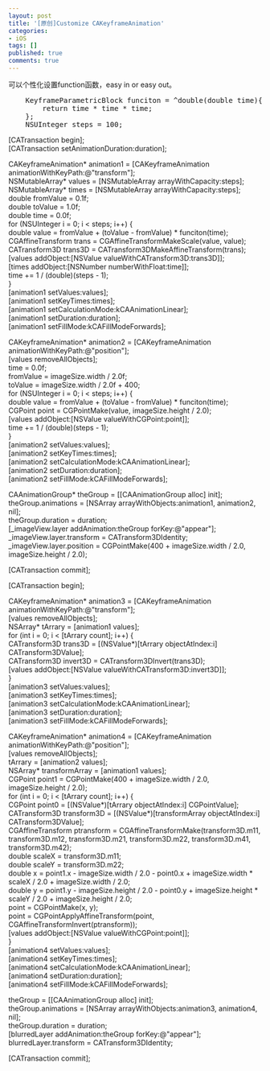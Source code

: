 ```yaml
---
layout: post
title: '[原创]Customize CAKeyframeAnimation'
categories:
- iOS
tags: []
published: true
comments: true
---
```

<p>可以个性化设置function函数，easy in or easy out。</p>

<p><pre lang="objc">    KeyframeParametricBlock funciton = ^double(double time){
        return time * time * time;
    };
    NSUInteger steps = 100;</pre></p>

<p>    [CATransaction begin];<br />
    [CATransaction setAnimationDuration:duration];</p>

<p>    CAKeyframeAnimation* animation1 = [CAKeyframeAnimation animationWithKeyPath:@"transform"];<br />
    NSMutableArray* values = [NSMutableArray arrayWithCapacity:steps];<br />
    NSMutableArray* times = [NSMutableArray arrayWithCapacity:steps];<br />
    double fromValue = 0.1f;<br />
    double toValue = 1.0f;<br />
    double time = 0.0f;<br />
    for (NSUInteger i = 0; i &lt; steps; i++) {<br />
        double value = fromValue + (toValue - fromValue) * funciton(time);<br />
        CGAffineTransform trans = CGAffineTransformMakeScale(value, value);<br />
        CATransform3D trans3D = CATransform3DMakeAffineTransform(trans);<br />
        [values addObject:[NSValue valueWithCATransform3D:trans3D]];<br />
        [times addObject:[NSNumber numberWithFloat:time]];<br />
        time += 1 / (double)(steps - 1);<br />
    }<br />
    [animation1 setValues:values];<br />
    [animation1 setKeyTimes:times];<br />
    [animation1 setCalculationMode:kCAAnimationLinear];<br />
    [animation1 setDuration:duration];<br />
    [animation1 setFillMode:kCAFillModeForwards];</p>

<p>    CAKeyframeAnimation* animation2 = [CAKeyframeAnimation animationWithKeyPath:@"position"];<br />
    [values removeAllObjects];<br />
    time = 0.0f;<br />
    fromValue = imageSize.width / 2.0f;<br />
    toValue = imageSize.width / 2.0f + 400;<br />
    for (NSUInteger i = 0; i &lt; steps; i++) {<br />
        double value = fromValue + (toValue - fromValue) * funciton(time);<br />
        CGPoint point = CGPointMake(value, imageSize.height / 2.0);<br />
        [values addObject:[NSValue valueWithCGPoint:point]];<br />
        time += 1 / (double)(steps - 1);<br />
    }<br />
    [animation2 setValues:values];<br />
    [animation2 setKeyTimes:times];<br />
    [animation2 setCalculationMode:kCAAnimationLinear];<br />
    [animation2 setDuration:duration];<br />
    [animation2 setFillMode:kCAFillModeForwards];</p>

<p>    CAAnimationGroup* theGroup = [[CAAnimationGroup alloc] init];<br />
    theGroup.animations = [NSArray arrayWithObjects:animation1, animation2, nil];<br />
    theGroup.duration = duration;<br />
    [_imageView.layer addAnimation:theGroup forKey:@"appear"];<br />
    _imageView.layer.transform = CATransform3DIdentity;<br />
    _imageView.layer.position = CGPointMake(400 + imageSize.width / 2.0, imageSize.height / 2.0);</p>

<p>    [CATransaction commit];</p>

<p>    [CATransaction begin];</p>

<p>    CAKeyframeAnimation* animation3 = [CAKeyframeAnimation animationWithKeyPath:@"transform"];<br />
    [values removeAllObjects];<br />
    NSArray* tArrary = [animation1 values];<br />
    for (int i = 0; i &lt; [tArrary count]; i++) {<br />
        CATransform3D trans3D = [(NSValue*)[tArrary objectAtIndex:i] CATransform3DValue];<br />
        CATransform3D invert3D = CATransform3DInvert(trans3D);<br />
        [values addObject:[NSValue valueWithCATransform3D:invert3D]];<br />
    }<br />
    [animation3 setValues:values];<br />
    [animation3 setKeyTimes:times];<br />
    [animation3 setCalculationMode:kCAAnimationLinear];<br />
    [animation3 setDuration:duration];<br />
    [animation3 setFillMode:kCAFillModeForwards];</p>

<p>    CAKeyframeAnimation* animation4 = [CAKeyframeAnimation animationWithKeyPath:@"position"];<br />
    [values removeAllObjects];<br />
    tArrary = [animation2 values];<br />
    NSArray* transformArray = [animation1 values];<br />
    CGPoint point1 = CGPointMake(400 + imageSize.width / 2.0, imageSize.height / 2.0);<br />
    for (int i = 0; i &lt; [tArrary count]; i++) {<br />
        CGPoint point0 = [(NSValue*)[tArrary objectAtIndex:i] CGPointValue];<br />
        CATransform3D transform3D = [(NSValue*)[transformArray objectAtIndex:i] CATransform3DValue];<br />
        CGAffineTransform ptransform = CGAffineTransformMake(transform3D.m11, transform3D.m12, transform3D.m21, transform3D.m22, transform3D.m41, transform3D.m42);<br />
        double scaleX = transform3D.m11;<br />
        double scaleY = transform3D.m22;<br />
        double x = point1.x - imageSize.width / 2.0 - point0.x + imageSize.width * scaleX / 2.0 + imageSize.width / 2.0;<br />
        double y = point1.y - imageSize.height / 2.0 - point0.y + imageSize.height * scaleY / 2.0 + imageSize.height / 2.0;<br />
        point = CGPointMake(x, y);<br />
        point = CGPointApplyAffineTransform(point, CGAffineTransformInvert(ptransform));<br />
        [values addObject:[NSValue valueWithCGPoint:point]];<br />
    }<br />
    [animation4 setValues:values];<br />
    [animation4 setKeyTimes:times];<br />
    [animation4 setCalculationMode:kCAAnimationLinear];<br />
    [animation4 setDuration:duration];<br />
    [animation4 setFillMode:kCAFillModeForwards];</p>

<p>    theGroup = [[CAAnimationGroup alloc] init];<br />
    theGroup.animations = [NSArray arrayWithObjects:animation3, animation4, nil];<br />
    theGroup.duration = duration;<br />
    [blurredLayer addAnimation:theGroup forKey:@"appear"];<br />
    blurredLayer.transform = CATransform3DIdentity;</p>

<p>    [CATransaction commit];</p>
